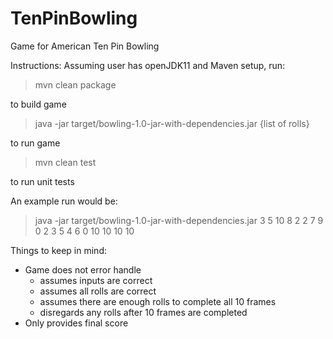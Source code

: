 # TenPinBowling
Game for American Ten Pin Bowling

Instructions:
Assuming user has openJDK11 and Maven setup, run:

> mvn clean package

to build game

> java -jar target/bowling-1.0-jar-with-dependencies.jar {list of rolls}

to run game

> mvn clean test

to run unit tests

An example run would be:
> java -jar target/bowling-1.0-jar-with-dependencies.jar 3 5 10 8 2 2 7 9 0 2 3 5 4 6 0 10 10 10 10


Things to keep in mind:
- Game does not error handle
    - assumes inputs are correct
    - assumes all rolls are correct
    - assumes there are enough rolls to complete all 10 frames
    - disregards any rolls after 10 frames are completed
- Only provides final score